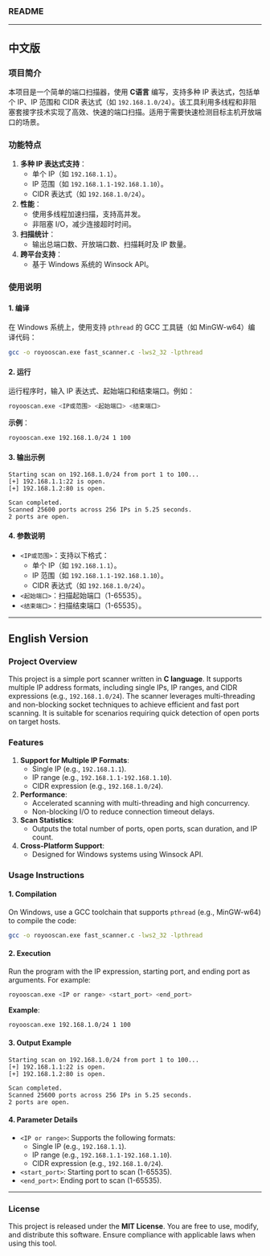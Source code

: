 ### README

---

## 中文版

### 项目简介

本项目是一个简单的端口扫描器，使用 **C语言** 编写，支持多种 IP 表达式，包括单个 IP、IP 范围和 CIDR 表达式（如 `192.168.1.0/24`）。该工具利用多线程和非阻塞套接字技术实现了高效、快速的端口扫描。适用于需要快速检测目标主机开放端口的场景。

### 功能特点
1. **多种 IP 表达式支持**：
    - 单个 IP（如 `192.168.1.1`）。
    - IP 范围（如 `192.168.1.1-192.168.1.10`）。
    - CIDR 表达式（如 `192.168.1.0/24`）。
2. **性能**：
    - 使用多线程加速扫描，支持高并发。
    - 非阻塞 I/O，减少连接超时时间。
3. **扫描统计**：
    - 输出总端口数、开放端口数、扫描耗时及 IP 数量。
4. **跨平台支持**：
    - 基于 Windows 系统的 Winsock API。

### 使用说明

#### 1. 编译
在 Windows 系统上，使用支持 `pthread` 的 GCC 工具链（如 MinGW-w64）编译代码：
```bash
gcc -o royooscan.exe fast_scanner.c -lws2_32 -lpthread
```

#### 2. 运行
运行程序时，输入 IP 表达式、起始端口和结束端口。例如：
```bash
royooscan.exe <IP或范围> <起始端口> <结束端口>
```

**示例**：
```bash
royooscan.exe 192.168.1.0/24 1 100
```

#### 3. 输出示例
```plaintext
Starting scan on 192.168.1.0/24 from port 1 to 100...
[+] 192.168.1.1:22 is open.
[+] 192.168.1.2:80 is open.

Scan completed.
Scanned 25600 ports across 256 IPs in 5.25 seconds.
2 ports are open.
```

#### 4. 参数说明
- `<IP或范围>`：支持以下格式：
    - 单个 IP（如 `192.168.1.1`）。
    - IP 范围（如 `192.168.1.1-192.168.1.10`）。
    - CIDR 表达式（如 `192.168.1.0/24`）。
- `<起始端口>`：扫描起始端口（1-65535）。
- `<结束端口>`：扫描结束端口（1-65535）。


---

## English Version

### Project Overview

This project is a simple port scanner written in **C language**. It supports multiple IP address formats, including single IPs, IP ranges, and CIDR expressions (e.g., `192.168.1.0/24`). The scanner leverages multi-threading and non-blocking socket techniques to achieve efficient and fast port scanning. It is suitable for scenarios requiring quick detection of open ports on target hosts.

### Features
1. **Support for Multiple IP Formats**:
    - Single IP (e.g., `192.168.1.1`).
    - IP range (e.g., `192.168.1.1-192.168.1.10`).
    - CIDR expression (e.g., `192.168.1.0/24`).
2. **Performance**:
    - Accelerated scanning with multi-threading and high concurrency.
    - Non-blocking I/O to reduce connection timeout delays.
3. **Scan Statistics**:
    - Outputs the total number of ports, open ports, scan duration, and IP count.
4. **Cross-Platform Support**:
    - Designed for Windows systems using Winsock API.

### Usage Instructions

#### 1. Compilation
On Windows, use a GCC toolchain that supports `pthread` (e.g., MinGW-w64) to compile the code:
```bash
gcc -o royooscan.exe fast_scanner.c -lws2_32 -lpthread
```

#### 2. Execution
Run the program with the IP expression, starting port, and ending port as arguments. For example:
```bash
royooscan.exe <IP or range> <start_port> <end_port>
```

**Example**:
```bash
royooscan.exe 192.168.1.0/24 1 100
```

#### 3. Output Example
```plaintext
Starting scan on 192.168.1.0/24 from port 1 to 100...
[+] 192.168.1.1:22 is open.
[+] 192.168.1.2:80 is open.

Scan completed.
Scanned 25600 ports across 256 IPs in 5.25 seconds.
2 ports are open.
```

#### 4. Parameter Details
- `<IP or range>`: Supports the following formats:
    - Single IP (e.g., `192.168.1.1`).
    - IP range (e.g., `192.168.1.1-192.168.1.10`).
    - CIDR expression (e.g., `192.168.1.0/24`).
- `<start_port>`: Starting port to scan (1-65535).
- `<end_port>`: Ending port to scan (1-65535).


---

### License
This project is released under the **MIT License**. You are free to use, modify, and distribute this software. Ensure compliance with applicable laws when using this tool.
